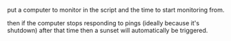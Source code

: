 put a computer to monitor in the script and the time to start monitoring from.

then if the computer stops responding to pings (ideally because it's shutdown) after that time then a sunset will automatically be triggered.